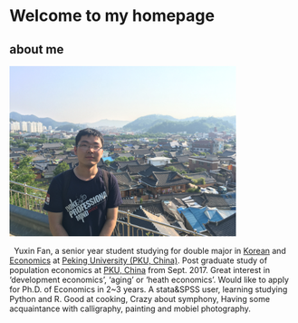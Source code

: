 # Welcome to my homepage

## about me
<img src="/images/fyxgz.jpg" class="floatpic" width="400" height="300">

   Yuxin Fan, a senior year student studying for double major in [Korean] and [Economics] at [Peking University (PKU, China)]. Post graduate study of population economics at [PKU, China] from Sept. 2017. Great interest in ‘development economics’, ‘aging’ or ‘heath economics’. Would like to apply for Ph.D. of Economics in 2~3 years. A stata&SPSS user, learning studying Python and R.  Good at cooking, Crazy about symphony, Having some acquaintance with calligraphy, painting and mobiel photography.
      



[Korean]:https://www.sfl.pku.edu.cn/
[Economics]:https://www.nsd.pku.edu.cn/
[Peking University (PKU, China)]:https://www.pku.edu.cn/
[PKU, China]:https://www.pku.edu.cn/
